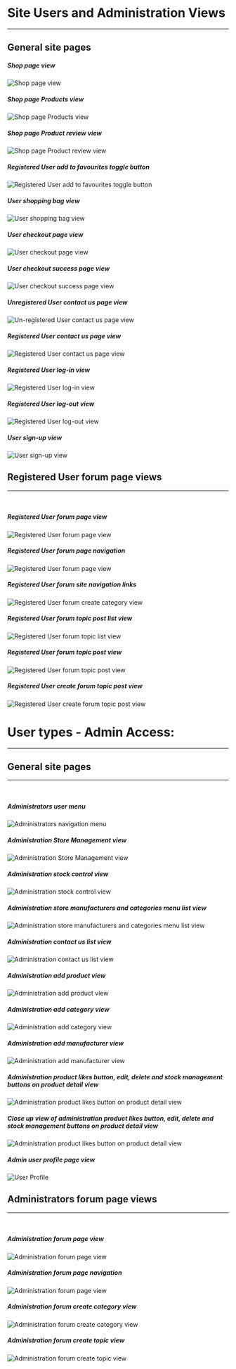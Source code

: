 # Site Users and Administration Views
<hr>

## General site pages
##### Shop page view
![Shop page view](../media/readme/site_images/index-page.JPG "Example of the Shop page view")

##### Shop page Products view
![Shop page Products view](../media/readme/site_images/products-page.JPG "Example of the Shop page Products view")

##### Shop page Product review view
![Shop page Product review view](../media/readme/site_images/product-detail-page.JPG "Example of the Shop page Product review view")

##### Registered User add to favourites toggle button
![Registered User add to favourites toggle button](../media/readme/site_images/product-added-to-favourites.JPG "Example of the Registered User add to favourites toggle button view")

##### User shopping bag view
![User shopping bag view](../media/readme/site_images/shopping-bag.JPG "Example of the User shopping bag view")

##### User checkout page view
![User checkout page view](../media/readme/site_images/checkout.JPG "Example of the User checkout page view")


##### User checkout success page view
![User checkout success page view](../media/readme/site_images/checkout_success.JPG "Example of the User checkout success page view")

##### Unregistered User contact us page view
![Un-registered User contact us page view](../media/readme/site_images/contact-us-form-anonymous-user.JPG "Example of the Un-registered User contact us page view")

##### Registered User contact us page view
![Registered User contact us page view](../media/readme/site_images/contact-us-registered-users.JPG "Example of the Registered User contact us page view")

##### Registered User log-in view
![Registered User log-in view](../media/readme/site_images/log-in.JPG "Example of the Registered User log-in view")

##### Registered User log-out view
![Registered User log-out view](../media/readme/site_images/log-out.JPG "Example of the Registered User log-out view")

##### User sign-up view
![User sign-up view](../media/readme/site_images/sign-up.JPG "Example of the User sign-up view")
<br>

## Registered User forum page views
<hr>
<br>

##### Registered User forum page view
![Registered User forum page view](../media/readme/site_images/forum-page.JPG "Example of the Administration forum page view")

##### Registered User forum page navigation
![Registered User forum page view](../media/readme/site_images/forum-nav.JPG "Example of the Administration forum page navigation")

##### Registered User forum site navigation links
![Registered User forum create category view](../media/readme/site_images/forum-main-page-links.JPG "Example of the Administration forum create category view")

##### Registered User forum topic post list view
![Registered User forum topic list view](../media/readme/site_images/forum-topic-page.JPG "Example of the Registered User forum  topic list view")
##### Registered User forum topic post view
![Registered User forum topic post view](../media/readme/site_images/forum_post_details.JPG "Example of the Registered User forum topic post view")
##### Registered User create forum topic post view
![Registered User create forum topic post view](../media/readme/site_images/create-forum-post-page.JPG "Example of the Registered User create forum topic post view")


# User types - Admin Access:
<hr>

## General site pages
<hr>
<br>

##### Administrators user menu
![Administrators navigation menu](../media/readme/site_images/admin-account-nav-menu.JPG "Example of the admin access profile navigation")

##### Administration Store Management view
![Administration Store Management view](../media/readme/site_images/store_management.JPG "Example of the admin store management view")

##### Administration stock control view
![Administration stock control view](../media/readme/site_images/stock_management.JPG "Example of the admin stock management view")

##### Administration store manufacturers and categories menu list view
![Administration store manufacturers and categories menu list view](../media/readme/site_images/store_category_and_manufacturer_list.JPG "Example of the Administration store manufacturers and categories menu list view")

##### Administration contact us list view
![Administration contact us list view](../media/readme/site_images//storeowners_contact_us_list.JPG "Example of the Administration contact us list view")

##### Administration add product view
![Administration add product view](../media/readme/site_images/add-product-page.JPG "Example of the Administration add product view")

##### Administration add category view
![Administration add category view](../media/readme/site_images/admin_shop_add_category.JPG "Example of the Administration add category view")

##### Administration add manufacturer view
![Administration add manufacturer view](../media/readme/site_images/admin_shop_add_manufacturer.JPG "Example of the Administration add manufacturer view")

##### Administration product likes button, edit, delete and stock management buttons on product detail view
![Administration product likes button on product detail view](../media/readme/site_images/admin-product-details.JPG "Example of the Administration product likes button on product detail view")

##### Close up view of administration product likes button, edit, delete and stock management buttons on product detail view
![Administration product likes button on product detail view](../media/readme/site_images/admin-stock-management-button.JPG "Example of the Administration product likes button on product detail view")

##### Admin user profile page view
![User Profile](../media/readme/site_images/my-account-user-details.JPG "Example of the users profile")
<br>

## Administrators forum page views
<hr>
<br>

##### Administration forum page view
![Administration forum page view](../media/readme/site_images/admin_forum_main.JPG "Example of the Administration forum page view")

##### Administration forum page navigation
![Administration forum page view](../media/readme/site_images/forum-admin-menu.JPG "Example of the Administration forum page navigation")

##### Administration forum create category view
![Administration forum create category view](../media/readme/site_images/admin_forum_create_category.JPG "Example of the Administration forum create category view")

##### Administration forum create topic view
![Administration forum create topic view](../media/readme/site_images/admin_forum_create_topic.JPG "Example of the Administration forum create topic view")